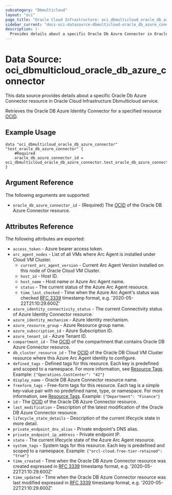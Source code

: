 ```yaml
---
subcategory: "Dbmulticloud"
layout: "oci"
page_title: "Oracle Cloud Infrastructure: oci_dbmulticloud_oracle_db_azure_connector"
sidebar_current: "docs-oci-datasource-dbmulticloud-oracle_db_azure_connector"
description: |-
  Provides details about a specific Oracle Db Azure Connector in Oracle Cloud Infrastructure Dbmulticloud service
---
```


# Data Source: oci_dbmulticloud_oracle_db_azure_connector
This data source provides details about a specific Oracle Db Azure Connector resource in Oracle Cloud Infrastructure Dbmulticloud service.

Retrieves the Oracle DB Azure Identity Connector for a specified resource [OCID](https://docs.cloud.oracle.com/iaas/Content/General/Concepts/identifiers.htm).


## Example Usage

```hcl
data "oci_dbmulticloud_oracle_db_azure_connector" "test_oracle_db_azure_connector" {
	#Required
	oracle_db_azure_connector_id = oci_dbmulticloud_oracle_db_azure_connector.test_oracle_db_azure_connector.id
}
```

## Argument Reference

The following arguments are supported:

* `oracle_db_azure_connector_id` - (Required) The [OCID](https://docs.cloud.oracle.com/iaas/Content/General/Concepts/identifiers.htm) of the Oracle DB Azure Connector resource.


## Attributes Reference

The following attributes are exported:

* `access_token` - Azure bearer access token.
* `arc_agent_nodes` - List of all VMs where Arc Agent is installed under Cloud VM Cluster.
	* `current_arc_agent_version` - Current Arc Agent Version installed on this node of Oracle Cloud VM Cluster.
	* `host_id` - Host ID.
	* `host_name` - Host name or Azure Arc Agent name.
	* `status` - The current status of the Azure Arc Agent resource.
	* `time_last_checked` - Time when the Azure Arc Agent's status was checked [RFC 3339](https://tools.ietf.org/html/rfc3339) timestamp format, e.g. '2020-05-22T21:10:29.600Z' 
* `azure_identity_connectivity_status` - The current Connectivity status of Azure Identity Connector resource.
* `azure_identity_mechanism` - Azure Identity mechanism.
* `azure_resource_group` - Azure Resource group name.
* `azure_subscription_id` - Azure Subscription ID.
* `azure_tenant_id` - Azure Tenant ID.
* `compartment_id` - The [OCID](https://docs.cloud.oracle.com/iaas/Content/General/Concepts/identifiers.htm) of the compartment that contains Oracle DB Azure Connector resource.
* `db_cluster_resource_id` - The [OCID](https://docs.cloud.oracle.com/iaas/Content/General/Concepts/identifiers.htm) of the Oracle DB Cloud VM Cluster resource where this Azure Arc Agent identity to configure.
* `defined_tags` - Defined tags for this resource. Each key is predefined and scoped to a namespace. For more information, see [Resource Tags](https://docs.cloud.oracle.com/iaas/Content/General/Concepts/resourcetags.htm).  Example: `{"Operations.CostCenter": "42"}` 
* `display_name` - Oracle DB Azure Connector resource name.
* `freeform_tags` - Free-form tags for this resource. Each tag is a simple key-value pair with no predefined name, type, or namespace. For more information, see [Resource Tags](https://docs.cloud.oracle.com/iaas/Content/General/Concepts/resourcetags.htm).  Example: `{"Department": "Finance"}` 
* `id` - The [OCID](https://docs.cloud.oracle.com/iaas/Content/General/Concepts/identifiers.htm) of the Oracle DB Azure Connector resource.
* `last_modification` - Description of the latest modification of the Oracle DB Azure Connector resource.
* `lifecycle_state_details` - Description of the current lifecycle state in more detail.
* `private_endpoint_dns_alias` - Private endpoint's DNS alias.
* `private_endpoint_ip_address` - Private endpoint IP.
* `state` - The current lifecycle state of the Azure Arc Agent resource.
* `system_tags` - System tags for this resource. Each key is predefined and scoped to a namespace.  Example: `{"orcl-cloud.free-tier-retained": "true"}` 
* `time_created` - Time when the Oracle DB Azure Connector resource was created expressed in [RFC 3339](https://tools.ietf.org/html/rfc3339) timestamp format, e.g. '2020-05-22T21:10:29.600Z' 
* `time_updated` - Time when the Oracle DB Azure Connector resource was last modified expressed in [RFC 3339](https://tools.ietf.org/html/rfc3339) timestamp format, e.g. '2020-05-22T21:10:29.600Z' 

